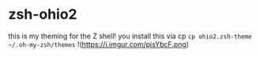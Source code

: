 # zsh-ohio2
this is my theming for the Z shell!
you install this via cp
`cp ohio2.zsh-theme ~/.oh-my-zsh/themes`
!(https://i.imgur.com/pjsYbcF.png)
